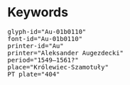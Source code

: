 # Keywords
<pre>
glyph-id="Au-01b0110"
font-id="Au-01b0110"
printer-id="Au"
printer="Aleksander Augezdecki"
period="1549–1561?"
place="Królewiec-Szamotuły"
PT plate="404"
</pre>
